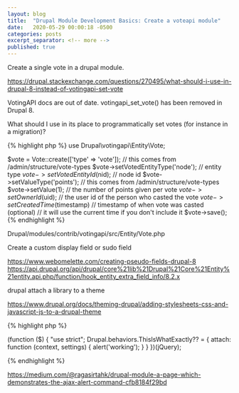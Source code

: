 ```yaml
---
layout: blog
title:  "Drupal Module Development Basics: Create a voteapi module"
date:   2020-05-29 00:00:18 -0500
categories: posts
excerpt_separator: <!-- more -->
published: true
---
```


Create a single vote in a drupal module.

<!-- more -->


https://drupal.stackexchange.com/questions/270495/what-should-i-use-in-drupal-8-instead-of-votingapi-set-vote

VotingAPI docs are out of date. votingapi_set_vote() has been removed in Drupal 8.

What should I use in its place to programmatically set votes (for instance in a migration)?

{% highlight php %}
use Drupal\votingapi\Entity\Vote;

$vote = Vote::create(['type' => 'vote']); // this comes from /admin/structure/vote-types
$vote->setVotedEntityType('node'); // entity type
$vote->setVotedEntityId($nid); // node id
$vote->setValueType('points'); // this comes from /admin/structure/vote-types
$vote->setValue(1); // the number of points given per vote
$vote->setOwnerId($uid); // the user id of the person who casted the vote
$vote->setCreatedTime($timestamp) // timestamp of when vote was casted (optional)
// it will use the current time if you don't include it
$vote->save();
{% endhighlight %}


Drupal/modules/contrib/votingapi/src/Entity/Vote.php



Create a custom display field or sudo field

https://www.webomelette.com/creating-pseudo-fields-drupal-8
https://api.drupal.org/api/drupal/core%21lib%21Drupal%21Core%21Entity%21entity.api.php/function/hook_entity_extra_field_info/8.2.x


drupal attach a library to a theme

https://www.drupal.org/docs/theming-drupal/adding-stylesheets-css-and-javascript-js-to-a-drupal-theme

{% highlight php %}


(function ($) {
    "use strict";
    Drupal.behaviors.ThisIsWhatExactly?? = {
        attach: function (context, settings) {
            alert('working');
        }
    }
})(jQuery);


{% endhighlight %}

https://medium.com/@ragasirtahk/drupal-module-a-page-which-demonstrates-the-ajax-alert-command-cfb8184f29bd

